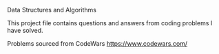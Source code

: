 Data Structures and Algorithms

This project file contains questions and answers from coding problems I have solved.

Problems sourced from CodeWars  https://www.codewars.com/
